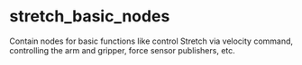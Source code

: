 # stretch_basic_nodes  

Contain nodes for basic functions like control Stretch via velocity command, controlling the arm and gripper, force sensor publishers, etc.
